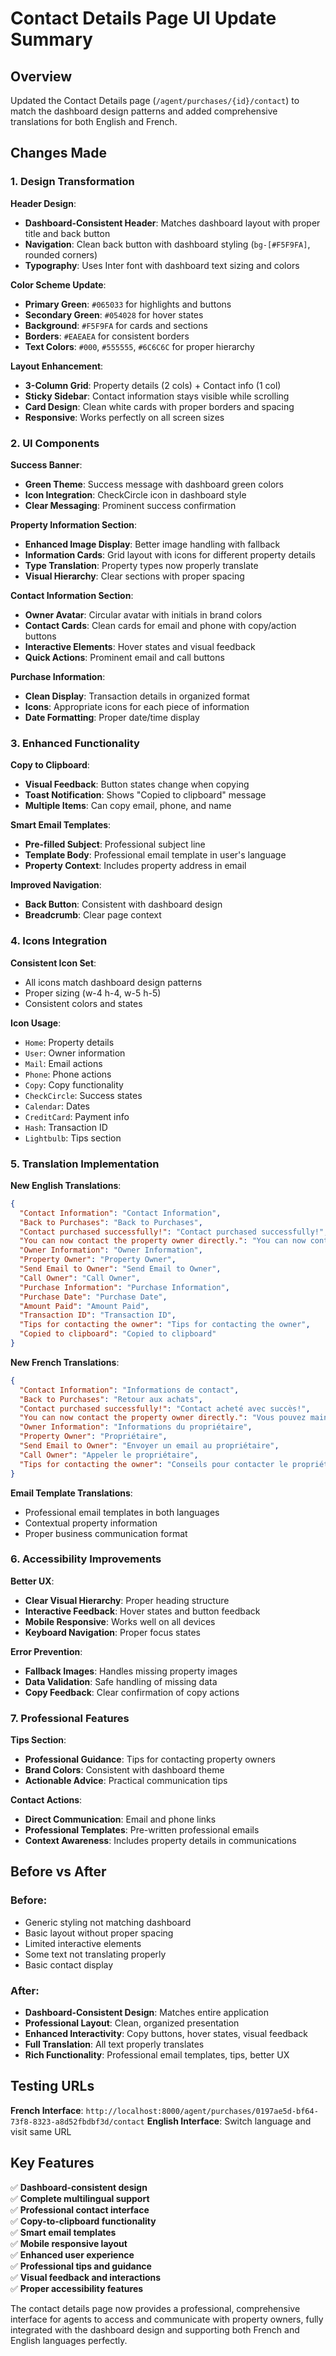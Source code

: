 # Contact Details Page UI Update Summary

## Overview
Updated the Contact Details page (`/agent/purchases/{id}/contact`) to match the dashboard design patterns and added comprehensive translations for both English and French.

## Changes Made

### 1. Design Transformation

**Header Design**:
- **Dashboard-Consistent Header**: Matches dashboard layout with proper title and back button
- **Navigation**: Clean back button with dashboard styling (`bg-[#F5F9FA]`, rounded corners)
- **Typography**: Uses Inter font with dashboard text sizing and colors

**Color Scheme Update**:
- **Primary Green**: `#065033` for highlights and buttons
- **Secondary Green**: `#054028` for hover states  
- **Background**: `#F5F9FA` for cards and sections
- **Borders**: `#EAEAEA` for consistent borders
- **Text Colors**: `#000`, `#555555`, `#6C6C6C` for proper hierarchy

**Layout Enhancement**:
- **3-Column Grid**: Property details (2 cols) + Contact info (1 col)
- **Sticky Sidebar**: Contact information stays visible while scrolling
- **Card Design**: Clean white cards with proper borders and spacing
- **Responsive**: Works perfectly on all screen sizes

### 2. UI Components

**Success Banner**:
- **Green Theme**: Success message with dashboard green colors
- **Icon Integration**: CheckCircle icon in dashboard style
- **Clear Messaging**: Prominent success confirmation

**Property Information Section**:
- **Enhanced Image Display**: Better image handling with fallback
- **Information Cards**: Grid layout with icons for different property details
- **Type Translation**: Property types now properly translate
- **Visual Hierarchy**: Clear sections with proper spacing

**Contact Information Section**:
- **Owner Avatar**: Circular avatar with initials in brand colors
- **Contact Cards**: Clean cards for email and phone with copy/action buttons
- **Interactive Elements**: Hover states and visual feedback
- **Quick Actions**: Prominent email and call buttons

**Purchase Information**:
- **Clean Display**: Transaction details in organized format
- **Icons**: Appropriate icons for each piece of information
- **Date Formatting**: Proper date/time display

### 3. Enhanced Functionality

**Copy to Clipboard**:
- **Visual Feedback**: Button states change when copying
- **Toast Notification**: Shows "Copied to clipboard" message
- **Multiple Items**: Can copy email, phone, and name

**Smart Email Templates**:
- **Pre-filled Subject**: Professional subject line
- **Template Body**: Professional email template in user's language
- **Property Context**: Includes property address in email

**Improved Navigation**:
- **Back Button**: Consistent with dashboard design
- **Breadcrumb**: Clear page context

### 4. Icons Integration

**Consistent Icon Set**:
- All icons match dashboard design patterns
- Proper sizing (w-4 h-4, w-5 h-5)
- Consistent colors and states

**Icon Usage**:
- `Home`: Property details
- `User`: Owner information  
- `Mail`: Email actions
- `Phone`: Phone actions
- `Copy`: Copy functionality
- `CheckCircle`: Success states
- `Calendar`: Dates
- `CreditCard`: Payment info
- `Hash`: Transaction ID
- `Lightbulb`: Tips section

### 5. Translation Implementation

**New English Translations**:
```json
{
  "Contact Information": "Contact Information",
  "Back to Purchases": "Back to Purchases", 
  "Contact purchased successfully!": "Contact purchased successfully!",
  "You can now contact the property owner directly.": "You can now contact the property owner directly.",
  "Owner Information": "Owner Information",
  "Property Owner": "Property Owner",
  "Send Email to Owner": "Send Email to Owner",
  "Call Owner": "Call Owner",
  "Purchase Information": "Purchase Information",
  "Purchase Date": "Purchase Date",
  "Amount Paid": "Amount Paid",
  "Transaction ID": "Transaction ID",
  "Tips for contacting the owner": "Tips for contacting the owner",
  "Copied to clipboard": "Copied to clipboard"
}
```

**New French Translations**:
```json
{
  "Contact Information": "Informations de contact",
  "Back to Purchases": "Retour aux achats",
  "Contact purchased successfully!": "Contact acheté avec succès!",
  "You can now contact the property owner directly.": "Vous pouvez maintenant contacter directement le propriétaire.",
  "Owner Information": "Informations du propriétaire", 
  "Property Owner": "Propriétaire",
  "Send Email to Owner": "Envoyer un email au propriétaire",
  "Call Owner": "Appeler le propriétaire",
  "Tips for contacting the owner": "Conseils pour contacter le propriétaire"
}
```

**Email Template Translations**:
- Professional email templates in both languages
- Contextual property information
- Proper business communication format

### 6. Accessibility Improvements

**Better UX**:
- **Clear Visual Hierarchy**: Proper heading structure
- **Interactive Feedback**: Hover states and button feedback
- **Mobile Responsive**: Works well on all devices
- **Keyboard Navigation**: Proper focus states

**Error Prevention**:
- **Fallback Images**: Handles missing property images
- **Data Validation**: Safe handling of missing data
- **Copy Feedback**: Clear confirmation of copy actions

### 7. Professional Features

**Tips Section**:
- **Professional Guidance**: Tips for contacting property owners
- **Brand Colors**: Consistent with dashboard theme
- **Actionable Advice**: Practical communication tips

**Contact Actions**:
- **Direct Communication**: Email and phone links
- **Professional Templates**: Pre-written professional emails
- **Context Awareness**: Includes property details in communications

## Before vs After

### Before:
- Generic styling not matching dashboard
- Basic layout without proper spacing
- Limited interactive elements
- Some text not translating properly
- Basic contact display

### After:
- **Dashboard-Consistent Design**: Matches entire application
- **Professional Layout**: Clean, organized presentation
- **Enhanced Interactivity**: Copy buttons, hover states, visual feedback
- **Full Translation**: All text properly translates
- **Rich Functionality**: Professional email templates, tips, better UX

## Testing URLs

**French Interface**: `http://localhost:8000/agent/purchases/0197ae5d-bf64-73f8-8323-a8d52fbdbf3d/contact`
**English Interface**: Switch language and visit same URL

## Key Features

✅ **Dashboard-consistent design**  
✅ **Complete multilingual support**  
✅ **Professional contact interface**  
✅ **Copy-to-clipboard functionality**  
✅ **Smart email templates**  
✅ **Mobile responsive layout**  
✅ **Enhanced user experience**  
✅ **Professional tips and guidance**  
✅ **Visual feedback and interactions**  
✅ **Proper accessibility features**

The contact details page now provides a professional, comprehensive interface for agents to access and communicate with property owners, fully integrated with the dashboard design and supporting both French and English languages perfectly.
